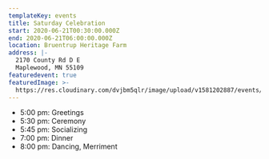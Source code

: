 ```yaml
---
templateKey: events
title: Saturday Celebration
start: 2020-06-21T00:30:00.000Z
end: 2020-06-21T06:00:00.000Z
location: Bruentrup Heritage Farm
address: |-
  2170 County Rd D E
  Maplewood, MN 55109
featuredevent: true
featuredImage: >-
  https://res.cloudinary.com/dvjbm5qlr/image/upload/v1581202887/events/IMG_20190906_094722_zr8l7s.jpg
---
```

* 5:00 pm: Greetings
* 5:30 pm: Ceremony
* 5:45 pm: Socializing
* 7:00 pm: Dinner
* 8:00 pm: Dancing, Merriment

